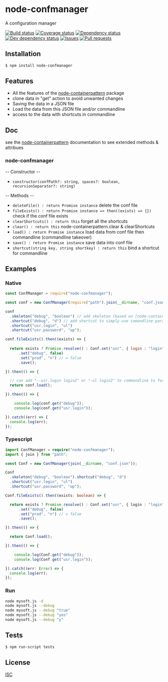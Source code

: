# node-confmanager
A configuration manager

[![Build status](https://api.travis-ci.org/Psychopoulet/node-confmanager.svg?branch=master)](https://travis-ci.org/Psychopoulet/node-confmanager)
[![Coverage status](https://coveralls.io/repos/github/Psychopoulet/node-confmanager/badge.svg?branch=master)](https://coveralls.io/github/Psychopoulet/node-confmanager)
[![Dependency status](https://david-dm.org/Psychopoulet/node-confmanager/status.svg)](https://david-dm.org/Psychopoulet/node-confmanager)
[![Dev dependency status](https://david-dm.org/Psychopoulet/node-confmanager/dev-status.svg)](https://david-dm.org/Psychopoulet/node-confmanager?type=dev)
[![Issues](https://img.shields.io/github/issues/Psychopoulet/node-confmanager.svg)](https://github.com/Psychopoulet/node-confmanager/issues)
[![Pull requests](https://img.shields.io/github/issues-pr/Psychopoulet/node-confmanager.svg)](https://github.com/Psychopoulet/node-confmanager/pulls)

## Installation

```bash
$ npm install node-confmanager
```

## Features

  * All the features of the [node-containerpattern](https://www.npmjs.com/package/node-containerpattern) package
  * clone data in "get" action to avoid unwanted changes
  * Saving the data in a JSON file
  * Load the data from this JSON file and/or commandline
  * access to the data with shortcuts in commandline

## Doc

see the [node-containerpattern](https://www.npmjs.com/package/node-containerpattern) documentation to see extended methods & attribues

### node-confmanager

  -- Constructor --

  * ``` constructor(confPath?: string, spaces?: boolean, recursionSeparator?: string) ```

  -- Methods --

  * ``` deleteFile() : return Promise instance ``` delete the conf file
  * ``` fileExists() : return Promise instance => then((exists) => {}) ``` check if the conf file exists
  * ``` clearShortcuts() : return this ``` forget all the shortcuts
  * ``` clear() : return this ``` node-containerpattern.clear & clearShortcuts
  * ``` load() : return Promise instance ``` load data from conf file then commandline (commandline takeover)
  * ``` save() : return Promise instance ``` save data into conf file
  * ``` shortcut(string key, string shortkey) : return this ``` bind a shortcut for commandline

## Examples

### Native

```javascript
const ConfManager = require("node-confmanager");

const conf = new ConfManager(require("path").join(__dirname, "conf.json"));

conf
  .skeleton("debug", "boolean") // add skeleton (based on [node-containerpattern](https://www.npmjs.com/package/node-containerpattern)) to check datatype
  .shortcut("debug", "d") // add shortcut to simply use comandline params, can add "-d true" to commandline to activate debug
  .shortcut("usr.login", "ul")
  .shortcut("usr.password", "up");

conf.fileExists().then((exists) => {
  
  return exists ? Promise.resolve() : Conf.set("usr", { login : "login", pwd : "pwd" })
      .set("debug", false)
      .set("prod", "n") // = false
      .save();

}).then(() => {

  // can add "--usr.login login2" or "-ul login2" to commandline to force login change
  return conf.load();

}).then(() => {

    console.log(conf.get("debug"));
    console.log(conf.get("usr.login"));

}).catch((err) => {
  console.log(err);
});
```

### Typescript

```typescript
import ConfManager = require("node-confmanager");
import { join } from "path";

const Conf = new ConfManager(join(__dirname, "conf.json"));

Conf
  .skeleton("debug", "boolean").shortcut("debug", "d")
  .shortcut("usr.login", "ul")
  .shortcut("usr.password", "up");

Conf.fileExists().then((exists: boolean) => {

  return exists ? Promise.resolve() : Conf.set("usr", { login : "login", pwd : "pwd" })
      .set("debug", false)
      .set("prod", "n") // = false
      .save();

}).then(() => {

  return Conf.load();

}).then(() => {

    console.log(Conf.get("debug"));
    console.log(Conf.get("usr.login"));

}).catch((err: Error) => {
  console.log(err);
});
```

### Run

```bash
node mysoft.js -d
node mysoft.js --debug
node mysoft.js --debug "true"
node mysoft.js --debug "yes"
node mysoft.js --debug "y"
```

## Tests

```bash
$ npm run-script tests
```

## License

  [ISC](LICENSE)
